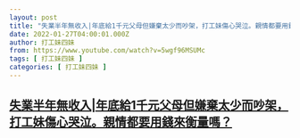 ```yaml
---
layout: post
title: "失業半年無收入|年底給1千元父母但嫌棄太少而吵架，打工妹傷心哭泣。親情都要用錢來衡量嗎？"
date: 2022-01-27T04:00:01.000Z
author: 打工妹四妹
from: https://www.youtube.com/watch?v=5wgf96MSUMc
tags: [ 打工妹四妹 ]
categories: [ 打工妹四妹 ]
---
```

<!--1643256001000-->
[失業半年無收入|年底給1千元父母但嫌棄太少而吵架，打工妹傷心哭泣。親情都要用錢來衡量嗎？](https://www.youtube.com/watch?v=5wgf96MSUMc)
------

<div>

</div>
